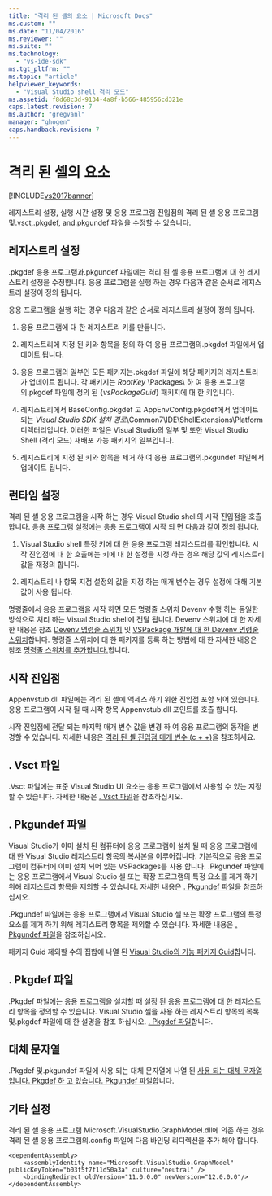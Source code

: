 ```yaml
---
title: "격리 된 셸의 요소 | Microsoft Docs"
ms.custom: ""
ms.date: "11/04/2016"
ms.reviewer: ""
ms.suite: ""
ms.technology: 
  - "vs-ide-sdk"
ms.tgt_pltfrm: ""
ms.topic: "article"
helpviewer_keywords: 
  - "Visual Studio shell 격리 모드"
ms.assetid: f8d68c3d-9134-4a8f-b566-485956cd321e
caps.latest.revision: 7
ms.author: "gregvanl"
manager: "ghogen"
caps.handback.revision: 7
---
```

# 격리 된 셸의 요소
[!INCLUDE[vs2017banner](../code-quality/includes/vs2017banner.md)]

레지스트리 설정, 실행 시간 설정 및 응용 프로그램 진입점의 격리 된 셸 응용 프로그램 및.vsct,.pkgdef, and.pkgundef 파일을 수정할 수 있습니다.  
  
## 레지스트리 설정  
 .pkgdef 응용 프로그램과.pkgundef 파일에는 격리 된 셸 응용 프로그램에 대 한 레지스트리 설정을 수정합니다. 응용 프로그램을 실행 하는 경우 다음과 같은 순서로 레지스트리 설정이 정의 됩니다.  
  
 응용 프로그램을 실행 하는 경우 다음과 같은 순서로 레지스트리 설정이 정의 됩니다.  
  
1.  응용 프로그램에 대 한 레지스트리 키를 만듭니다.  
  
2.  레지스트리에 지정 된 키와 항목을 정의 하 여 응용 프로그램의.pkgdef 파일에서 업데이트 됩니다.  
  
3.  응용 프로그램의 일부인 모든 패키지는.pkgdef 파일에 해당 패키지의 레지스트리가 업데이트 됩니다. 각 패키지는 $RootKey$ \\Packages\\ 하 여 응용 프로그램의.pkgdef 파일에 정의 된 {*vsPackageGuid*} 패키지에 대 한 키입니다.  
  
4.  레지스트리에서 BaseConfig.pkgdef 고 AppEnvConfig.pkgdef에서 업데이트 되는 *Visual Studio SDK 설치 경로*\\Common7\\IDE\\ShellExtensions\\Platform 디렉터리입니다. 이러한 파일은 Visual Studio의 일부 및 또한 Visual Studio Shell \(격리 모드\) 재배포 가능 패키지의 일부입니다.  
  
5.  레지스트리에 지정 된 키와 항목을 제거 하 여 응용 프로그램의.pkgundef 파일에서 업데이트 됩니다.  
  
## 런타임 설정  
 격리 된 셸 응용 프로그램을 시작 하는 경우 Visual Studio shell의 시작 진입점을 호출 합니다. 응용 프로그램 설정에는 응용 프로그램이 시작 되 면 다음과 같이 정의 됩니다.  
  
1.  Visual Studio shell 특정 키에 대 한 응용 프로그램 레지스트리를 확인합니다. 시작 진입점에 대 한 호출에는 키에 대 한 설정을 지정 하는 경우 해당 값의 레지스트리 값을 재정의 합니다.  
  
2.  레지스트리 나 항목 지점 설정의 값을 지정 하는 매개 변수는 경우 설정에 대해 기본값이 사용 됩니다.  
  
 명령줄에서 응용 프로그램을 시작 하면 모든 명령줄 스위치 Devenv 수행 하는 동일한 방식으로 처리 하는 Visual Studio shell에 전달 됩니다. Devenv 스위치에 대 한 자세한 내용은 참조 [Devenv 명령줄 스위치](../ide/reference/devenv-command-line-switches.md) 및 [VSPackage 개발에 대 한 Devenv 명령줄 스위치](../extensibility/devenv-command-line-switches-for-vspackage-development.md)합니다. 명령줄 스위치에 대 한 패키지를 등록 하는 방법에 대 한 자세한 내용은 참조 [명령줄 스위치를 추가합니다.](../extensibility/adding-command-line-switches.md)합니다.  
  
## 시작 진입점  
 Appenvstub.dll 파일에는 격리 된 셸에 액세스 하기 위한 진입점 포함 되어 있습니다. 응용 프로그램이 시작 될 때 시작 항목 Appenvstub.dll 포인트를 호출 합니다.  
  
 시작 진입점에 전달 되는 마지막 매개 변수 값을 변경 하 여 응용 프로그램의 동작을 변경할 수 있습니다. 자세한 내용은 [격리 된 셸 진입점 매개 변수 \(c \+ \+\)](../extensibility/isolated-shell-entry-point-parameters-cpp.md)을 참조하세요.  
  
## . Vsct 파일  
 .Vsct 파일에는 표준 Visual Studio UI 요소는 응용 프로그램에서 사용할 수 있는 지정할 수 있습니다. 자세한 내용은 [. Vsct 파일](../extensibility/modifying-the-isolated-shell-by-using-the-dot-vsct-file.md)을 참조하십시오.  
  
## . Pkgundef 파일  
 Visual Studio가 이미 설치 된 컴퓨터에 응용 프로그램이 설치 될 때 응용 프로그램에 대 한 Visual Studio 레지스트리 항목의 복사본을 이루어집니다. 기본적으로 응용 프로그램이 컴퓨터에 이미 설치 되어 있는 VSPackages를 사용 합니다. .Pkgundef 파일에는 응용 프로그램에서 Visual Studio 셸 또는 확장 프로그램의 특정 요소를 제거 하기 위해 레지스트리 항목을 제외할 수 있습니다. 자세한 내용은 [. Pkgundef 파일](../extensibility/modifying-the-isolated-shell-by-using-the-dot-pkgundef-file.md)을 참조하십시오.  
  
 .Pkgundef 파일에는 응용 프로그램에서 Visual Studio 셸 또는 확장 프로그램의 특정 요소를 제거 하기 위해 레지스트리 항목을 제외할 수 있습니다. 자세한 내용은 [. Pkgundef 파일](../extensibility/modifying-the-isolated-shell-by-using-the-dot-pkgundef-file.md)을 참조하십시오.  
  
 패키지 Guid 제외할 수의 집합에 나열 된 [Visual Studio의 기능 패키지 Guid](../extensibility/package-guids-of-visual-studio-features.md)합니다.  
  
## . Pkgdef 파일  
 .Pkgdef 파일에는 응용 프로그램을 설치할 때 설정 된 응용 프로그램에 대 한 레지스트리 항목을 정의할 수 있습니다. Visual Studio 셸을 사용 하는 레지스트리 항목의 목록 및.pkgdef 파일에 대 한 설명을 참조 하십시오. [. Pkgdef 파일](../extensibility/modifying-the-isolated-shell-by-using-the-dot-pkgdef-file.md)합니다.  
  
## 대체 문자열  
 .Pkgdef 및.pkgundef 파일에 사용 되는 대체 문자열에 나열 된 [사용 되는 대체 문자열입니다. Pkgdef 하 고 있습니다. Pkgundef 파일](../extensibility/substitution-strings-used-in-dot-pkgdef-and-dot-pkgundef-files.md)합니다.  
  
## 기타 설정  
 격리 된 셸 응용 프로그램 Microsoft.VisualStudio.GraphModel.dll에 의존 하는 경우 격리 된 셸 응용 프로그램의.config 파일에 다음 바인딩 리디렉션을 추가 해야 합니다.  
  
```  
<dependentAssembly>  
    <assemblyIdentity name="Microsoft.VisualStudio.GraphModel" publicKeyToken="b03f5f7f11d50a3a" culture="neutral" />  
    <bindingRedirect oldVersion="11.0.0.0" newVersion="12.0.0.0"/>  
</dependentAssembly>  
  
```